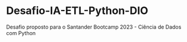 # Desafio-IA-ETL-Python-DIO
Desafio proposto para o Santander Bootcamp 2023 - Ciência de Dados com Python
